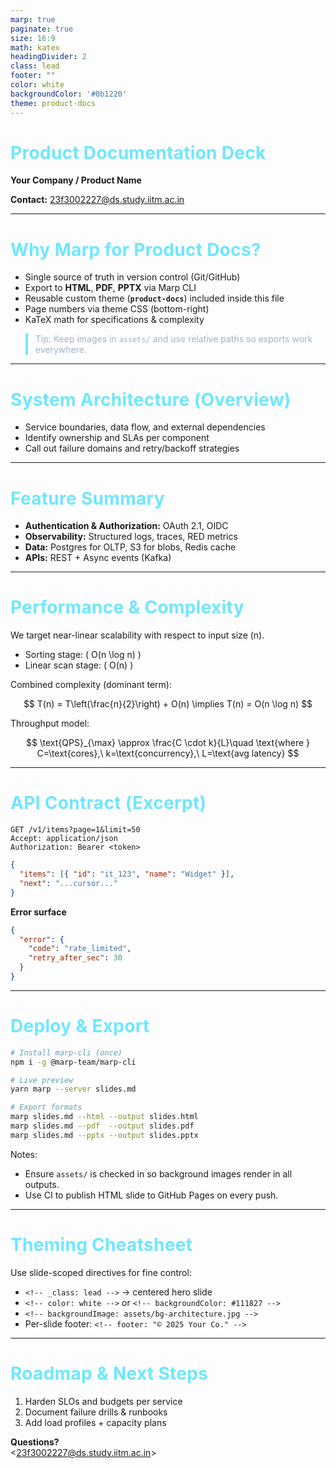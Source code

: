 ```yaml
---
marp: true
paginate: true
size: 16:9
math: katex
headingDivider: 2
class: lead
footer: ""
color: white
backgroundColor: '#0b1220'
theme: product-docs
---
```


<style>
/* @theme product-docs */
@import "default";

:root {
  --bg: #0b1220;
  --bg2: #0f172a;
  --fg: #e6edf3;
  --accent: #6ee7ff;
  --muted: #9fb3c8;
}

section {
  font-family: Inter, system-ui, -apple-system, "Segoe UI", Roboto, "Helvetica Neue", Arial,
    "Noto Sans", "Liberation Sans", sans-serif;
  color: var(--fg);
  background: linear-gradient(180deg, var(--bg) 0%, var(--bg2) 100%);
}

h1, h2, h3 {
  color: var(--accent);
  letter-spacing: .3px;
}

/* Page numbers shown bottom-right */
section::after {
  content: attr(data-marpit-pagination) " / " attr(data-marpit-pagination-total);
  position: absolute;
  right: 24px;
  bottom: 18px;
  font-size: 0.8rem;
  color: var(--muted);
}

/* Helpful layout helpers */
section.lead {
  display: grid;
  place-items: center;
  text-align: center;
}

section.tight * {
  line-height: 1.2;
}

blockquote {
  border-left: 4px solid var(--accent);
  padding-left: 12px;
  color: var(--muted);
}

code, pre code {
  background: rgba(255,255,255,0.06);
  border-radius: 10px;
}
</style>

<!-- _class: lead -->

# Product Documentation Deck

**Your Company / Product Name**

**Contact:** 23f3002227@ds.study.iitm.ac.in

---

# Why Marp for Product Docs?

- Single source of truth in version control (Git/GitHub)
- Export to **HTML**, **PDF**, **PPTX** via Marp CLI
- Reusable custom theme (**`product-docs`**) included inside this file
- Page numbers via theme CSS (bottom-right)
- KaTeX math for specifications & complexity

> Tip: Keep images in `assets/` and use relative paths so exports work everywhere.

---

<!-- _backgroundImage: url("https://raw.githubusercontent.com/SpandanBhoiIITM/marp-product-docs/main/assets/bg-architecture.jpg") -->
<!-- _backgroundSize: cover -->
<!-- _backgroundPosition: center -->



# System Architecture (Overview)

- Service boundaries, data flow, and external dependencies
- Identify ownership and SLAs per component
- Call out failure domains and retry/backoff strategies

---

# Feature Summary

- **Authentication & Authorization:** OAuth 2.1, OIDC
- **Observability:** Structured logs, traces, RED metrics
- **Data:** Postgres for OLTP, S3 for blobs, Redis cache
- **APIs:** REST + Async events (Kafka)

---

# Performance & Complexity

We target near-linear scalability with respect to input size \(n\).

- Sorting stage: \( O(n \log n) \)
- Linear scan stage: \( O(n) \)

Combined complexity (dominant term):

$$
T(n) = T\left(\frac{n}{2}\right) + O(n) \implies T(n) = O(n \log n)
$$

Throughput model:

$$
\text{QPS}_{\max} \approx \frac{C \cdot k}{L}\quad \text{where } C=\text{cores},\ k=\text{concurrency},\ L=\text{avg latency}
$$

---

# API Contract (Excerpt)

```http
GET /v1/items?page=1&limit=50
Accept: application/json
Authorization: Bearer <token>
```

```json
{
  "items": [{ "id": "it_123", "name": "Widget" }],
  "next": "...cursor..."
}
```

**Error surface**

```json
{
  "error": {
    "code": "rate_limited",
    "retry_after_sec": 30
  }
}
```

---

# Deploy & Export

```bash
# Install marp-cli (once)
npm i -g @marp-team/marp-cli

# Live preview
yarn marp --server slides.md

# Export formats
marp slides.md --html --output slides.html
marp slides.md --pdf  --output slides.pdf
marp slides.md --pptx --output slides.pptx
```

Notes:
- Ensure `assets/` is checked in so background images render in all outputs.
- Use CI to publish HTML slide to GitHub Pages on every push.

---

# Theming Cheatsheet

Use slide-scoped directives for fine control:

<!-- _class: tight -->

- `<!-- _class: lead -->` → centered hero slide
- `<!-- color: white -->` or `<!-- backgroundColor: #111827 -->`
- `<!-- backgroundImage: assets/bg-architecture.jpg -->`
- Per-slide footer: `<!-- footer: "© 2025 Your Co." -->`

---

# Roadmap & Next Steps

1. Harden SLOs and budgets per service
2. Document failure drills & runbooks
3. Add load profiles + capacity plans

**Questions?**  
\<23f3002227@ds.study.iitm.ac.in\>

